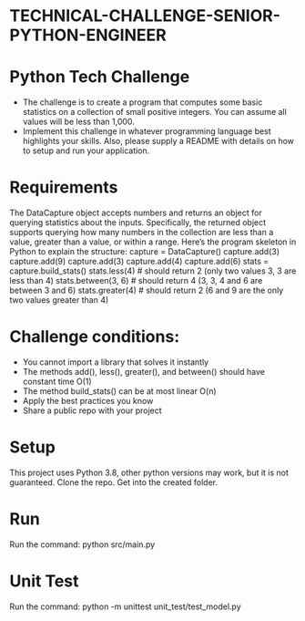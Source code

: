 # TECHNICAL-CHALLENGE-SENIOR-PYTHON-ENGINEER

# Python Tech Challenge
* The challenge is to create a program that computes some
basic statistics on a collection of small positive integers. You
can assume all values will be less than 1,000.
* Implement this challenge in whatever programming language
best highlights your skills. Also, please supply a README with
details on how to setup and run your application.

# Requirements
The DataCapture object accepts numbers and returns an object for querying
statistics about the inputs. Specifically, the returned object supports
querying how many numbers in the collection are less than a value, greater
than a value, or within a range.
Here’s the program skeleton in Python to explain the structure:
capture = DataCapture()
capture.add(3)
capture.add(9)
capture.add(3)
capture.add(4)
capture.add(6)
stats = capture.build_stats()
stats.less(4) # should return 2 (only two values 3, 3 are less than 4)
stats.between(3, 6) # should return 4 (3, 3, 4 and 6 are between 3 and 6)
stats.greater(4) # should return 2 (6 and 9 are the only two values greater
than 4)

# Challenge conditions:
* You cannot import a library that solves it instantly
* The methods add(), less(), greater(), and between() should have
constant time O(1)
* The method build_stats() can be at most linear O(n)
* Apply the best practices you know
* Share a public repo with your project

# Setup
This project uses Python 3.8, other python versions may work, but it is not guaranteed.
Clone the repo.
Get into the created folder.

# Run
Run the command: python src/main.py

# Unit Test

Run the command: python -m unittest unit_test/test_model.py 



